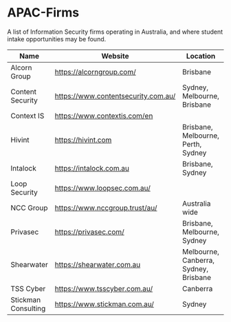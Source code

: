 # APAC-Firms
A list of Information Security firms operating in Australia, and where student intake opportunities may be found.

| Name             | Website                            | Location                              | Notes                            |
| -----------------|------------------------------------|---------------------------------------|----------------------------------|
| Alcorn Group     | https://alcorngroup.com/           | Brisbane                              | Student intakes in Brisbane                                 |
| Content Security |https://www.contentsecurity.com.au/ | Sydney, Melbourne, Brisbane           | Infrequent Student Intakes       |
| Context IS       | https://www.contextis.com/en       |                                       |                                  |
| Hivint           | https://hivint.com                 | Brisbane, Melbourne, Perth, Sydney    |                                  |
| Intalock         | https://intalock.com.au            | Brisbane, Sydney                      |                                  |
| Loop Security    | https://www.loopsec.com.au/        |                                       |                                  |
| NCC Group        | https://www.nccgroup.trust/au/     | Australia wide                        | Student intake program in Sydney |
| Privasec         | https://privasec.com/              | Brisbane, Melbourne, Sydney           | Grad, Hackcelerator Program (https://red.privasec.com/careers/hackcelerator) |
| Shearwater       | https://shearwater.com.au          | Melbourne, Canberra, Sydney, Brisbane |                                  |
| TSS Cyber        | https://www.tsscyber.com.au/       | Canberra                              | Limited Student intakes in Brisbane                        |
| Stickman Consulting | https://www.stickman.com.au/    | Sydney                                | 
